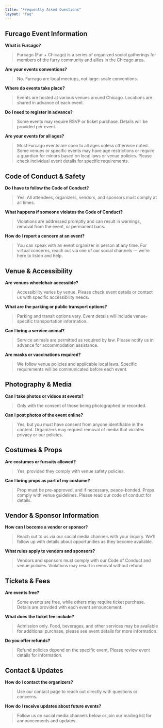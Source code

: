 ```yaml
---
title: "Frequently Asked Questions"
layout: "faq"
---
```


## Furcago Event Information

**What is Furcago?**
> Furcago (Fur + Chicago) is a series of organized social gatherings for members of the furry community and allies in
> the
> Chicago area.

**Are your events conventions?**
> No. Furcago are local meetups, not large-scale conventions.

**Where do events take place?**
> Events are hosted at various venues around Chicago. Locations are shared in advance of each event.

**Do I need to register in advance?**
> Some events may require RSVP or ticket purchase. Details will be provided per event.

**Are your events for all ages?**
> Most Furcago events are open to all ages unless otherwise noted.
> Some venues or specific events may have age
> restrictions or require a guardian for minors based on local laws or venue policies.
> Please check individual event
> details for specific requirements.

## Code of Conduct & Safety

**Do I have to follow the Code of Conduct?**
> Yes. All attendees, organizers, vendors, and sponsors must comply at all times.

**What happens if someone violates the Code of Conduct?**
> Violations are addressed promptly and can result in warnings, removal from the event, or permanent bans.

**How do I report a concern at an event?**
> You can speak with an event organizer in person at any time.
> For virtual concerns, reach out via one of our social channels — we're here to listen and help.

## Venue & Accessibility

**Are venues wheelchair accessible?**
> Accessibility varies by venue. Please check event details or contact us with specific accessibility needs.

**What are the parking or public transport options?**
> Parking and transit options vary. Event details will include venue-specific transportation information.

**Can I bring a service animal?**
> Service animals are permitted as required by law. Please notify us in advance for accommodation assistance.

**Are masks or vaccinations required?**
> We follow venue policies and applicable local laws. Specific requirements will be communicated before each event.

## Photography & Media

**Can I take photos or videos at events?**
> Only with the consent of those being photographed or recorded.

**Can I post photos of the event online?**
> Yes, but you must have consent from anyone identifiable in the content. Organizers may request removal of media that
> violates privacy or our policies.

## Costumes & Props

**Are costumes or fursuits allowed?**
> Yes, provided they comply with venue safety policies.

**Can I bring props as part of my costume?**
> Prop must be pre-approved, and if necessary, peace-bonded. Props comply with venue guidelines.
> Please read our code of conduct for
> details.

## Vendor & Sponsor Information

**How can I become a vendor or sponsor?**
> Reach out to us via our social media channels with your inquiry. 
> We'll follow up with details about opportunities as they become available.

**What rules apply to vendors and sponsors?**
> Vendors and sponsors must comply with our Code of Conduct and venue policies.
> Violations may result in removal without refund.

## Tickets & Fees

**Are events free?**
> Some events are free, while others may require ticket purchase. Details are provided with each event announcement.

**What does the ticket fee include?**
> Admission only. Food, beverages, and other services may be available for additional purchase, please see event details
> for more information.

**Do you offer refunds?**
> Refund policies depend on the specific event. Please review event details for information.

## Contact & Updates

**How do I contact the organizers?**
> Use our contact page to reach out directly with questions or concerns.

**How do I receive updates about future events?**
> Follow us on social media channels below or join our mailing list for announcements and updates.
